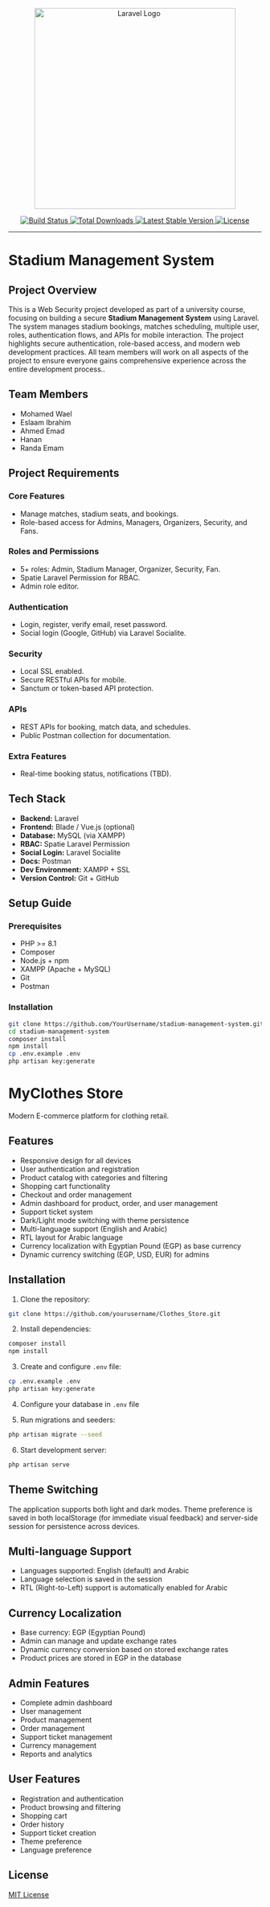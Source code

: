 <p align="center">
  <a href="https://laravel.com" target="_blank">
    <img src="https://raw.githubusercontent.com/laravel/art/master/logo-lockup/5%20SVG/2%20CMYK/1%20Full%20Color/laravel-logolockup-cmyk-red.svg" width="400" alt="Laravel Logo">
  </a>
</p>

<p align="center">
  <a href="https://github.com/laravel/framework/actions">
    <img src="https://github.com/laravel/framework/workflows/tests/badge.svg" alt="Build Status">
  </a>
  <a href="https://packagist.org/packages/laravel/framework">
    <img src="https://img.shields.io/packagist/dt/laravel/framework" alt="Total Downloads">
  </a>
  <a href="https://packagist.org/packages/laravel/framework">
    <img src="https://img.shields.io/packagist/v/laravel/framework" alt="Latest Stable Version">
  </a>
  <a href="https://packagist.org/packages/laravel/framework">
    <img src="https://img.shields.io/packagist/l/laravel/framework" alt="License">
  </a>
</p>

---

# Stadium Management System

## Project Overview

This is a Web Security project developed as part of a university course, focusing on building a secure **Stadium Management System** using Laravel. The system manages stadium bookings, matches scheduling, multiple user, roles, authentication flows, and APIs for mobile interaction. The project highlights secure authentication, role-based access, and modern web development practices. All team members will work on all aspects of the project to ensure everyone gains comprehensive experience across the entire development process..

## Team Members

- Mohamed Wael 
- Eslaam Ibrahim 
- Ahmed Emad 
- Hanan
- Randa Emam

## Project Requirements

### Core Features
- Manage matches, stadium seats, and bookings.
- Role-based access for Admins, Managers, Organizers, Security, and Fans.

### Roles and Permissions
- 5+ roles: Admin, Stadium Manager, Organizer, Security, Fan.
- Spatie Laravel Permission for RBAC.
- Admin role editor.

### Authentication
- Login, register, verify email, reset password.
- Social login (Google, GitHub) via Laravel Socialite.

### Security
- Local SSL enabled.
- Secure RESTful APIs for mobile.
- Sanctum or token-based API protection.

### APIs
- REST APIs for booking, match data, and schedules.
- Public Postman collection for documentation.

### Extra Features
- Real-time booking status, notifications (TBD).

## Tech Stack

- **Backend:** Laravel
- **Frontend:** Blade / Vue.js (optional)
- **Database:** MySQL (via XAMPP)
- **RBAC:** Spatie Laravel Permission
- **Social Login:** Laravel Socialite
- **Docs:** Postman
- **Dev Environment:** XAMPP + SSL
- **Version Control:** Git + GitHub

## Setup Guide

### Prerequisites

- PHP >= 8.1
- Composer
- Node.js + npm
- XAMPP (Apache + MySQL)
- Git
- Postman

### Installation

```bash
git clone https://github.com/YourUsername/stadium-management-system.git
cd stadium-management-system
composer install
npm install
cp .env.example .env
php artisan key:generate

```

# MyClothes Store

Modern E-commerce platform for clothing retail.

## Features

- Responsive design for all devices
- User authentication and registration
- Product catalog with categories and filtering
- Shopping cart functionality
- Checkout and order management
- Admin dashboard for product, order, and user management
- Support ticket system
- Dark/Light mode switching with theme persistence
- Multi-language support (English and Arabic)
- RTL layout for Arabic language
- Currency localization with Egyptian Pound (EGP) as base currency
- Dynamic currency switching (EGP, USD, EUR) for admins

## Installation

1. Clone the repository:
```bash
git clone https://github.com/yourusername/Clothes_Store.git
```

2. Install dependencies:
```bash
composer install
npm install
```

3. Create and configure `.env` file:
```bash
cp .env.example .env
php artisan key:generate
```

4. Configure your database in `.env` file

5. Run migrations and seeders:
```bash
php artisan migrate --seed
```

6. Start development server:
```bash
php artisan serve
```

## Theme Switching

The application supports both light and dark modes. Theme preference is saved in both localStorage (for immediate visual feedback) and server-side session for persistence across devices.

## Multi-language Support

- Languages supported: English (default) and Arabic
- Language selection is saved in the session
- RTL (Right-to-Left) support is automatically enabled for Arabic

## Currency Localization

- Base currency: EGP (Egyptian Pound)
- Admin can manage and update exchange rates
- Dynamic currency conversion based on stored exchange rates
- Product prices are stored in EGP in the database

## Admin Features

- Complete admin dashboard
- User management
- Product management
- Order management
- Support ticket management
- Currency management
- Reports and analytics

## User Features

- Registration and authentication
- Product browsing and filtering
- Shopping cart
- Order history
- Support ticket creation
- Theme preference
- Language preference

## License

[MIT License](LICENSE)
